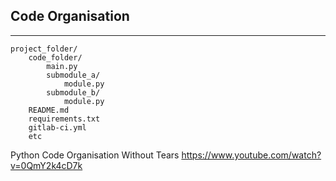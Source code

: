 ## Code Organisation

---

```
project_folder/
    code_folder/
        main.py
        submodule_a/
            module.py
        submodule_b/
            module.py
    README.md
    requirements.txt
    gitlab-ci.yml
    etc
```

Python Code Organisation Without Tears
https://www.youtube.com/watch?v=0QmY2k4cD7k